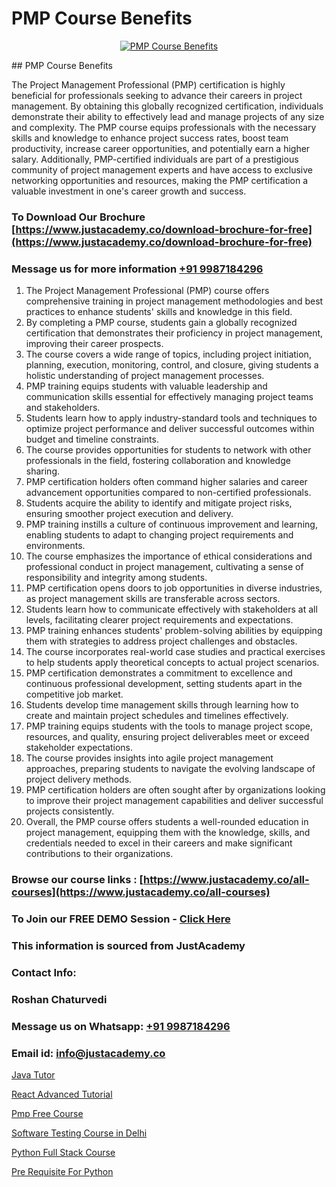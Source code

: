 # PMP Course Benefits

<p align="center">
  <a href="https://justacademy.co/course-detail/pmp-certification-training">
    <img src="https://justacademy.co/storage2/course_image/1709713463_course_image.webp" alt="PMP Course Benefits">
  </a>
</p>
## PMP Course Benefits

The Project Management Professional (PMP) certification is highly beneficial for professionals seeking to advance their careers in project management. By obtaining this globally recognized certification, individuals demonstrate their ability to effectively lead and manage projects of any size and complexity. The PMP course equips professionals with the necessary skills and knowledge to enhance project success rates, boost team productivity, increase career opportunities, and potentially earn a higher salary. Additionally, PMP-certified individuals are part of a prestigious community of project management experts and have access to exclusive networking opportunities and resources, making the PMP certification a valuable investment in one's career growth and success.
### To Download Our Brochure [https://www.justacademy.co/download-brochure-for-free](https://www.justacademy.co/download-brochure-for-free)
### Message us for more information [+91 9987184296](https://api.whatsapp.com/send?phone=919987184296)
1) The Project Management Professional (PMP) course offers comprehensive training in project management methodologies and best practices to enhance students' skills and knowledge in this field.
2) By completing a PMP course, students gain a globally recognized certification that demonstrates their proficiency in project management, improving their career prospects.
3) The course covers a wide range of topics, including project initiation, planning, execution, monitoring, control, and closure, giving students a holistic understanding of project management processes.
4) PMP training equips students with valuable leadership and communication skills essential for effectively managing project teams and stakeholders.
5) Students learn how to apply industry-standard tools and techniques to optimize project performance and deliver successful outcomes within budget and timeline constraints.
6) The course provides opportunities for students to network with other professionals in the field, fostering collaboration and knowledge sharing.
7) PMP certification holders often command higher salaries and career advancement opportunities compared to non-certified professionals.
8) Students acquire the ability to identify and mitigate project risks, ensuring smoother project execution and delivery.
9) PMP training instills a culture of continuous improvement and learning, enabling students to adapt to changing project requirements and environments.
10) The course emphasizes the importance of ethical considerations and professional conduct in project management, cultivating a sense of responsibility and integrity among students.
11) PMP certification opens doors to job opportunities in diverse industries, as project management skills are transferable across sectors.
12) Students learn how to communicate effectively with stakeholders at all levels, facilitating clearer project requirements and expectations.
13) PMP training enhances students' problem-solving abilities by equipping them with strategies to address project challenges and obstacles.
14) The course incorporates real-world case studies and practical exercises to help students apply theoretical concepts to actual project scenarios.
15) PMP certification demonstrates a commitment to excellence and continuous professional development, setting students apart in the competitive job market.
16) Students develop time management skills through learning how to create and maintain project schedules and timelines effectively.
17) PMP training equips students with the tools to manage project scope, resources, and quality, ensuring project deliverables meet or exceed stakeholder expectations.
18) The course provides insights into agile project management approaches, preparing students to navigate the evolving landscape of project delivery methods.
19) PMP certification holders are often sought after by organizations looking to improve their project management capabilities and deliver successful projects consistently.
20) Overall, the PMP course offers students a well-rounded education in project management, equipping them with the knowledge, skills, and credentials needed to excel in their careers and make significant contributions to their organizations.

### Browse our course links : [https://www.justacademy.co/all-courses](https://www.justacademy.co/all-courses) 
### To Join our FREE DEMO Session - [Click Here](https://www.justacademy.co/register-for-course-demo)


### This information is sourced from JustAcademy
### Contact Info:
### Roshan Chaturvedi
### Message us on Whatsapp: [+91 9987184296](https://api.whatsapp.com/send?phone=919987184296)
### Email id: [info@justacademy.co](mailto:info@justacademy.co)
                
[Java Tutor](https://www.linkedin.com/pulse/java-tutor-justacademy-chennai-vxf7e/)

[React Advanced Tutorial](https://www.linkedin.com/pulse/react-advanced-tutorial-justacademy-sunnyvale-ka6yc?trackingId=NrUrhRm1Djhy8HmS2H82fQ%3D%3D&lipi=urn%3Ali%3Apage%3Ad_flagship3_company_admin%3Bw3FaZuhqQImafpQ55o%2FftQ%3D%3D)

[Pmp Free Course](https://medium.com/@namusn/pmp-free-course-b1a1a81128b5)

[Software Testing Course in Delhi](https://medium.com/@ranemanish460/software-testing-course-in-delhi-8259136067ec)

[Python Full Stack Course](https://justacademyin.github.io/justacademy/python-full-stack-course)

[Pre Requisite For Python](https://justacademyin.github.io/justacademy/pre-requisite-for-python)

